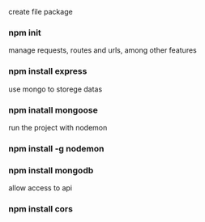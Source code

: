 create file package
### npm init

manage requests, routes and urls, among other features
### npm install express

use mongo to storege datas
### npm inatall mongoose

run the project with nodemon
### npm install -g nodemon
### npm install mongodb

allow access to api
### npm install cors